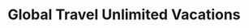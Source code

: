 ---
title: "Global Travel Unlimited Vacations"
url: /highlands-ranch/global-travel-unlimited-vacations/
shop: travel agency
---